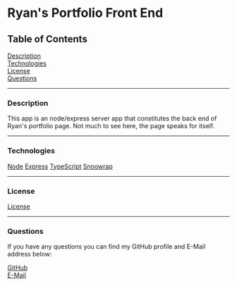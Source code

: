 # Ryan's Portfolio Front End

## Table of Contents  

[Description](#Description)   
[Technologies](#Technologies)  
[License](#License)  
[Questions](#Questions)  

---
<a name="Description"></a>
### Description

This app is an node/express server app that constitutes the back end of Ryan's portfolio page. Not much to see here, the page speaks for itself.

---
<a name="Technologies"></a>
### Technologies

[Node](https://nodejs.dev/) 
[Express](https://expressjs.com/) 
[TypeScript](https://www.typescriptlang.org/) 
[Snoowrap](https://not-an-aardvark.github.io/snoowrap/index.html)

---
<a name="License"></a>
### License

[License](./LICENSE)

---
<a name="Questions"></a>
### Questions

If you have any questions you can find my GitHub profile and E-Mail address below:  

[GitHub](https://github.com/rroyalty/)  
[E-Mail](rroyalty@gmail.com)